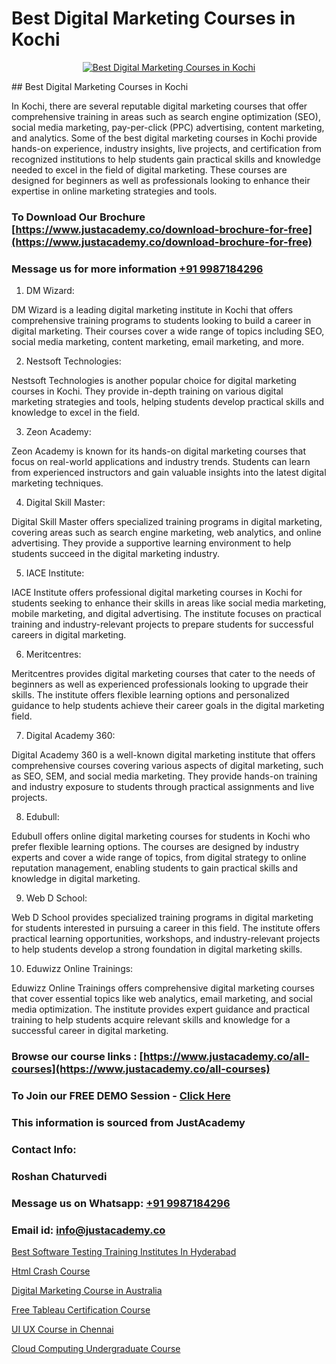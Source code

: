 # Best Digital Marketing Courses in Kochi

<p align="center">
  <a href="https://justacademy.co/course-detail/digital-marketing">
    <img src="https://justacademy.co/storage2/course_image/1676636720_course_image.webp" alt="Best Digital Marketing Courses in Kochi">
  </a>
</p>
## Best Digital Marketing Courses in Kochi

In Kochi, there are several reputable digital marketing courses that offer comprehensive training in areas such as search engine optimization (SEO), social media marketing, pay-per-click (PPC) advertising, content marketing, and analytics. Some of the best digital marketing courses in Kochi provide hands-on experience, industry insights, live projects, and certification from recognized institutions to help students gain practical skills and knowledge needed to excel in the field of digital marketing. These courses are designed for beginners as well as professionals looking to enhance their expertise in online marketing strategies and tools.
### To Download Our Brochure [https://www.justacademy.co/download-brochure-for-free](https://www.justacademy.co/download-brochure-for-free)
### Message us for more information [+91 9987184296](https://api.whatsapp.com/send?phone=919987184296)
1) DM Wizard:

DM Wizard is a leading digital marketing institute in Kochi that offers comprehensive training programs to students looking to build a career in digital marketing. Their courses cover a wide range of topics including SEO, social media marketing, content marketing, email marketing, and more.

2) Nestsoft Technologies:

Nestsoft Technologies is another popular choice for digital marketing courses in Kochi. They provide in-depth training on various digital marketing strategies and tools, helping students develop practical skills and knowledge to excel in the field.

3) Zeon Academy:

Zeon Academy is known for its hands-on digital marketing courses that focus on real-world applications and industry trends. Students can learn from experienced instructors and gain valuable insights into the latest digital marketing techniques.

4) Digital Skill Master:

Digital Skill Master offers specialized training programs in digital marketing, covering areas such as search engine marketing, web analytics, and online advertising. They provide a supportive learning environment to help students succeed in the digital marketing industry.

5) IACE Institute:

IACE Institute offers professional digital marketing courses in Kochi for students seeking to enhance their skills in areas like social media marketing, mobile marketing, and digital advertising. The institute focuses on practical training and industry-relevant projects to prepare students for successful careers in digital marketing.

6) Meritcentres:

Meritcentres provides digital marketing courses that cater to the needs of beginners as well as experienced professionals looking to upgrade their skills. The institute offers flexible learning options and personalized guidance to help students achieve their career goals in the digital marketing field.

7) Digital Academy 360:

Digital Academy 360 is a well-known digital marketing institute that offers comprehensive courses covering various aspects of digital marketing, such as SEO, SEM, and social media marketing. They provide hands-on training and industry exposure to students through practical assignments and live projects.

8) Edubull:

Edubull offers online digital marketing courses for students in Kochi who prefer flexible learning options. The courses are designed by industry experts and cover a wide range of topics, from digital strategy to online reputation management, enabling students to gain practical skills and knowledge in digital marketing.

9) Web D School:

Web D School provides specialized training programs in digital marketing for students interested in pursuing a career in this field. The institute offers practical learning opportunities, workshops, and industry-relevant projects to help students develop a strong foundation in digital marketing skills.

10) Eduwizz Online Trainings:

Eduwizz Online Trainings offers comprehensive digital marketing courses that cover essential topics like web analytics, email marketing, and social media optimization. The institute provides expert guidance and practical training to help students acquire relevant skills and knowledge for a successful career in digital marketing.

### Browse our course links : [https://www.justacademy.co/all-courses](https://www.justacademy.co/all-courses) 
### To Join our FREE DEMO Session - [Click Here](https://www.justacademy.co/register-for-course-demo)


### This information is sourced from JustAcademy
### Contact Info:
### Roshan Chaturvedi
### Message us on Whatsapp: [+91 9987184296](https://api.whatsapp.com/send?phone=919987184296)
### Email id: [info@justacademy.co](mailto:info@justacademy.co)
                
[Best Software Testing Training Institutes In Hyderabad](https://www.linkedin.com/pulse/best-software-testing-training-institutes-hyderabad-9nhmf?trackingId=FRXaqFXub3Osusr0FOMlrg%3D%3D&lipi=urn%3Ali%3Apage%3Ad_flagship3_company_admin%3BwUUQsYTGTZy3zMvOP%2FpbFA%3D%3D)

[Html Crash Course](https://www.linkedin.com/pulse/html-crash-course-justacademy-boston-97aie?trackingId=g2oPZFWuBpFpKgJ5nyABVA%3D%3D&lipi=urn%3Ali%3Apage%3Ad_flagship3_company_admin%3BTbY8fN%2BZSiWS3%2FqQQu1Jtw%3D%3D)

[Digital Marketing Course in Australia](https://medium.com/@mahi3106/digital-marketing-course-in-australia-6928386b1409)

[Free Tableau Certification Course](https://medium.com/@akanshapatil/free-tableau-certification-course-2cd29b41848a)

[UI UX Course in Chennai](https://justacademyin.github.io/justacademy/ui-ux-course-in-chennai)

[Cloud Computing Undergraduate Course](https://justacademyin.github.io/justacademy/cloud-computing-undergraduate-course)

